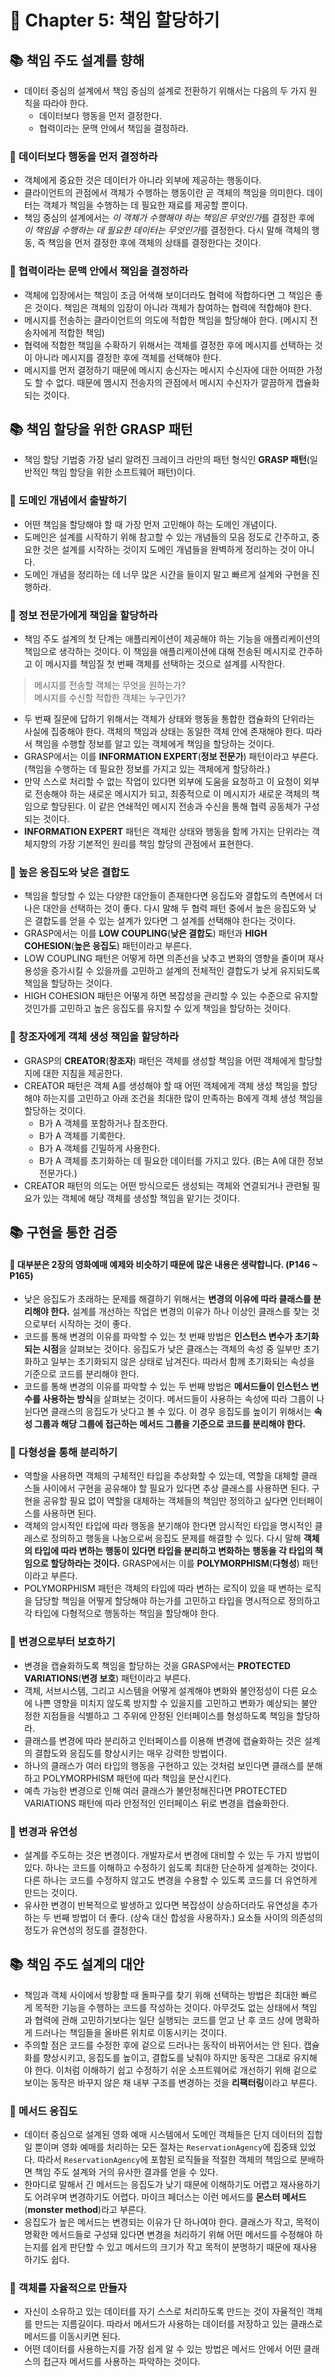# 🌈 Chapter 5: 책임 할당하기
  
## 📚 책임 주도 설계를 향해
- 데이터 중심의 설계에서 책임 중심의 설계로 전환하기 위해서는 다음의 두 가지 원칙을 따라야 한다.
  - 데이터보다 행동을 먼저 결정한다.
  - 협력이라는 문맥 안에서 책임을 결정하라.

### 🎈 데이터보다 행동을 먼저 결정하라
- 객체에게 중요한 것은 데이터가 아니라 외부에 제공하는 행동이다.
- 클라이언트의 관점에서 객체가 수행하는 행동이란 곧 객체의 책임을 의미한다. 데이터는 객체가 책임을 수행하는 데 필요한 재료를 제공할 뿐이다.
- 책임 중심의 설계에서는 *이 객체가 수행해야 하는 책임은 무엇인가*를 결정한 후에 *이 책임을 수행하는 데 필요한 데이터는 무엇인가*를 결정한다. 다시 말해 객체의 행동, 즉 책임을 먼저 결정한 후에 객체의 상태를 결정한다는 것이다.

### 🎈 협력이라는 문맥 안에서 책임을 결정하라
- 객체에 입장에서는 책임이 조금 어색해 보이더라도 협력에 적합하다면 그 책임은 좋은 것이다. 책임은 객체의 입장이 아니라 객체가 참여하는 협력에 적합해야 한다.
- 메시지를 전송하는 클라이언트의 의도에 적합한 책임을 할당해야 한다. (메시지 전송자에게 적합한 책임)
- 협력에 적합한 책임을 수확하기 위해서는 객체를 결정한 후에 메시지를 선택하는 것이 아니라 메시지를 결정한 후에 객체를 선택해야 한다.
- 메시지를 먼저 결정하기 때문에 메시지 송신자는 메시지 수신자에 대한 어떠한 가정도 할 수 없다. 때문에 멤시지 전송자의 관점에서 메시지 수신자가 깔끔하게 캡슐화되는 것이다.

## 📚 책임 할당을 위한 GRASP 패턴
- 책임 할당 기법중 가장 널리 알려진 크레이크 라만의 패턴 형식인 **GRASP 패턴**(일반적인 책임 할당을 위한 소프트웨어 패턴)이다.

### 🎈 도메인 개념에서 출발하기
- 어떤 책임을 할당해야 할 때 가장 먼저 고민해야 하는 도메인 개념이다.
- 도메인은 설계를 시작하기 위해 참고할 수 있는 개념들의 모음 정도로 간주하고, 중요한 것은 설계를 시작하는 것이지 도메인 개념들을 완벽하게 정리하는 것이 아니다.
- 도메인 개념을 정리하는 데 너무 많은 시간을 들이지 말고 빠르게 설계와 구현을 진행하라.

### 🎈 정보 전문가에게 책임을 할당하라
- 책임 주도 설계의 첫 단계는 애플리케이션이 제공해야 하는 기능을 애플리케이션의 책임으로 생각하는 것이다. 이 책임을 애플리케이션에 대해 전송된 메시지로 간주하고 이 메시지를 책임질 첫 번째 객체를 선택하는 것으로 설계를 시작한다.

> 메시지를 전송할 객체는 무엇을 원하는가?   
> 메시지를 수신할 적합한 객체는 누구인가?   

- 두 번째 질문에 답하기 위해서는 객체가 상태와 행동을 통합한 캡슐화의 단위라는 사실에 집중해야 한다. 객체의 책임과 상태는 동일한 객체 안에 존재해야 한다. 따라서 책임을 수행할 정보를 알고 있는 객체에게 책임을 할당하는 것이다.
- GRASP에서는 이를 **INFORMATION EXPERT**(**정보 전문가**) 패턴이라고 부른다. (책임을 수행하는 데 필요한 정보를 가지고 있는 객체에게 할당하라.)
- 만약 스스로 처리할 수 없는 작업이 있다면 외부에 도움을 요청하고 이 요청이 외부로 전송해야 하는 새로운 메시지가 되고, 최종적으로 이 메시지가 새로운 객체의 책임으로 할당된다. 이 같은 연쇄적인 메시지 전송과 수신을 통해 협력 공동체가 구성되는 것이다.
- **INFORMATION EXPERT** 패턴은 객체란 상태와 행동을 함께 가지는 단위라는 객체지향의 가장 기본적인 원리를 책임 할당의 관점에서 표현한다.

### 🎈 높은 응집도와 낮은 결합도
- 책임을 할당할 수 있는 다양한 대안들이 존재한다면 응집도와 결합도의 측면에서 더 나은 대안을 선택하는 것이 좋다. 다시 말해 두 협력 패턴 중에서 높은 응집도와 낮은 결합도를 얻을 수 있는 설계가 있다면 그 설계를 선택해야 한다는 것이다.
- GRASP에서는 이를 **LOW COUPLING**(**낮은 결합도**) 패턴과 **HIGH COHESION**(**높은 응집도**) 패턴이라고 부른다.
- LOW COUPLING 패턴은 어떻게 하면 의존선을 낮추고 변화의 영향을 줄이며 재사용성을 증가시킬 수 있을까를 고민하고 설계의 전체적인 결합도가 낮게 유지되도록 책임을 할당하는 것이다.
- HIGH COHESION 패턴은 어떻게 하면 복잡성을 관리할 수 있는 수준으로 유지할 것인가를 고민하고 높은 응집도를 유지할 수 있게 책임을 할당하는 것이다.

### 🎈 창조자에게 객체 생성 책임을 할당하라
- GRASP의 **CREATOR**(**창조자**) 패턴은 객체를 생성할 책임을 어떤 객체에게 할당할지에 대한 지침을 제공한다.
- CREATOR 패턴은 객체 A를 생성해야 할 때 어떤 객체에게 객체 생성 책임을 할당해야 하는지를 고민하고 아래 조건을 최대한 많이 만족하는 B에게 객체 생성 책임을 할당하는 것이다.
  - B가 A 객체를 포함하거나 참조한다.
  - B가 A 객체를 기록한다.
  - B가 A 객체를 긴밀하게 사용한다.
  - B가 A 객체를 초기화하는 데 필요한 데이터를 가지고 있다. (B는 A에 대한 정보 전문가다.)
- CREATOR 패턴의 의도는 어떤 방식으로든 생성되는 객체와 연결되거나 관련될 필요가 있는 객체에 해당 객체를 생성할 책임을 맡기는 것이다.

## 📚 구현을 통한 검증
#### 📌 대부분은 2장의 영화예매 예제와 비슷하기 때문에 많은 내용은 생략합니다. (P146 ~ P165)
- 낮은 응집도가 초래하는 문제를 해결하기 위해서는 **변경의 이유에 따라 클래스를 분리해야 한다.** 설계를 개선하는 작업은 변경의 이유가 하나 이상인 클래스를 찾는 것으로부터 시작하는 것이 좋다.
- 코드를 통해 변경의 이유를 파악할 수 있는 첫 번째 방법은 **인스턴스 변수가 초기화되는 시점**을 살펴보는 것이다. 응집도가 낮은 클래스는 객체의 속성 중 일부만 초기화하고 일부는 초기화되지 않은 상태로 남겨진다. 따라서 함께 초기화되는 속성을 기준으로 코드를 분리해야 한다.
- 코드를 통해 변경의 이유를 파악할 수 있는 두 번째 방법은 **메서드들이 인스턴스 변수를 사용하는 방식**을 살펴보는 것이다. 메서드들이 사용하는 속성에 따라 그룹이 나뉜다면 클래스의 응집도가 낫다고 볼 수 있다. 이 경우 응집도를 높이기 위해서는 **속성 그룹과 해당 그룹에 접근하는 메서드 그룹을 기준으로 코드를 분리해야 한다.**

### 🎈 다형성을 통해 분리하기
- 역할을 사용하면 객체의 구체적인 타입을 추상화할 수 있는데, 역할을 대체할 클래스들 사이에서 구현을 공유해야 할 필요가 있다면 추상 클래스를 사용하면 된다. 구현을 공유할 필요 없이 역할을 대체하는 객체들의 책임만 정의하고 싶다면 인터페이스를 사용하면 된다.
- 객체의 암시적인 타입에 따라 행동을 분기해야 한다면 암시적인 타입을 명시적인 클래스로 정의하고 행동을 나눔으로써 응집도 문제를 해결할 수 있다. 다시 말해 **객체의 타입에 따라 변하는 행동이 있다면 타입을 분리하고 변화하는 행동을 각 타입의 책임으로 할당하라는 것이다.** GRASP에서는 이를 **POLYMORPHISM**(**다형성**) 패턴이라고 부른다.
- POLYMORPHISM 패턴은 객체의 타입에 따라 변하는 로직이 있을 때 변하는 로직을 담당할 책임을 어떻게 할당해야 하는가를 고민하고 타입을 명시적으로 정의하고 각 타입에 다형적으로 행동하는 책임을 할당해야 한다.

### 🎈 변경으로부터 보호하기
- 변경을 캡슐화하도록 책임을 할당하는 것을 GRASP에서는 **PROTECTED VARIATIONS**(**변경 보호**) 패턴이라고 부른다.
- 객체, 서브시스템, 그리고 시스템을 어떻게 설계해야 변화와 불안정성이 다른 요소에 나쁜 영향을 미치지 않도록 방지할 수 있을지를 고민하고 변화가 예상되는 불안정한 지점들을 식별하고 그 주위에 안정된 인터페이스를 형성하도록 책임을 할당하라.
- 클래스를 변경에 따라 분리하고 인터페이스를 이용해 변경에 캡슐화하는 것은 설계의 결합도와 응집도를 향상시키는 매우 강력한 방법이다.
- 하나의 클래스가 여러 타입의 행동을 구현하고 있는 것처럼 보인다면 클래스를 분해하고 POLYMORPHISM 패턴에 따라 책임을 분산시킨다.
- 예측 가능한 변경으로 인해 여러 클래스가 불안정해진다면 PROTECTED VARIATIONS 패턴에 따라 안정적인 인터페이스 뒤로 변경을 캡슐화한다.

### 🎈 변경과 유연성
- 설계를 주도하는 것은 변경이다. 개발자로서 변경에 대비할 수 있는 두 가지 방법이 있다. 하나는 코드를 이해하고 수정하기 쉽도록 최대한 단순하게 설계하는 것이다. 다른 하나는 코드를 수정하지 않고도 변경을 수용할 수 있도록 코드를 더 유연하게 만드는 것이다.
- 유사한 변경이 반복적으로 발생하고 있다면 복잡성이 상승하더라도 유연성을 추가하는 두 번째 방법이 더 좋다. (상속 대신 합성을 사용하자.) 요소들 사이의 의존성의 정도가 유연성의 정도를 결정한다.

## 📚 책임 주도 설계의 대안
- 책임과 객체 사이에서 방황할 때 돌파구를 찾기 위해 선택하는 방법은 최대한 빠르게 목적한 기능을 수행하는 코드를 작성하는 것이다. 아무것도 없는 상태에서 책임과 협력에 관해 고민하기보다는 일단 실행되는 코드를 얻고 난 후 코드 상에 명확하게 드러나는 책임들을 올바른 위치로 이동시키는 것이다.
- 주의할 점은 코드를 수정한 후에 겉으로 드러나는 동작이 바뀌어서는 안 된다. 캡슐화를 향상시키고, 응집도를 높이고, 결합도를 낮춰야 하지만 동작은 그대로 유지해야 한다. 이처럼 이해하기 쉽고 수정하기 쉬운 소프트웨어로 개선하기 위해 겉으로 보이는 동작은 바꾸지 않은 채 내부 구조를 변경하는 것을 **리팩터링**이라고 부른다.


### 🎈 메서드 응집도
- 데이터 중심으로 설계된 영화 예매 시스템에서 도메인 객체들은 단지 데이터의 집합일 뿐이며 영화 예매를 처리하는 모든 절차는 `ReservationAgency`에 집중돼 있었다. 따라서 `ReservationAgency`에 포함된 로직들을 적절한 객체의 책임으로 분배하면 책임 주도 설계와 거의 유사한 결과를 얻을 수 있다.
- 한마디로 말해서 긴 메서드는 응집도가 낮기 때문에 이해하기도 어렵고 재사용하기도 어려우며 변경하기도 어렵다. 마이크 페더스는 이런 메서드를 **몬스터 메서드**(**monster method**)라고 부른다.
- 응집도가 높은 메서드는 변경되는 이유가 단 하나여야 한다. 클래스가 작고, 목적이 명확한 메서드들로 구성돼 있다면 변경을 처리하기 위해 어떤 메서드를 수정해야 하는지를 쉽게 판단할 수 있고 메서드의 크기가 작고 목적이 분명하기 때문에 재사용하기도 쉽다.

### 🎈 객체를 자율적으로 만들자
- 자신이 소유하고 있는 데이터를 자기 스스로 처리하도록 만드는 것이 자율적인 객체를 만드는 지름길이다. 따라서 메서드가 사용하는 데이터를 저장하고 있는 클래스로 메서드를 이동시키면 된다.
- 어떤 데이터를 사용하는지를 가장 쉽게 알 수 있는 방법은 메서드 안에서 어떤 클래스의 접근자 메서드를 사용하는 파악하는 것이다.
